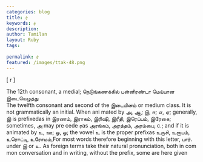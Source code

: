 ```yaml
---
categories: blog
title: ர்
keywords: ர்
description: 
author: Tamilan
layout: Ruby
tags: 
 
permalink: ர்
featured: /images/ttak-48.png
---
```

  
[ r ]  
  
The 12th consonant, a medial; நெடுங்கணக்கில் பன்னிரண்டா மெய்யான இடையெழுத்து  
The twelfth consonant and second of the இடையினம் or medium class. It is not grammatically an initial. When ani mated by அ, ஆ; இ, ஈ; எ, ஏ; generally, இ is prefixedas in இரணம், இராகம், இரிஷி, இரீதி, இரெப்பம், இரேகை; sometimes, அ may pre cede ரas அரங்கம், அரத்தம், அரம்பை, c.; and if it is animated by உ, ஊ; ஒ, ஓ; the vowel உ is the proper prefixas உருசி, உரூபம், உரொட்டி, உரோமம்,For most words therefore beginning with this letter, பார். under இ or உ. As foreign terms take their natural pronunciation, both in com mon conversation and in writing, without the prefix, some are here given
